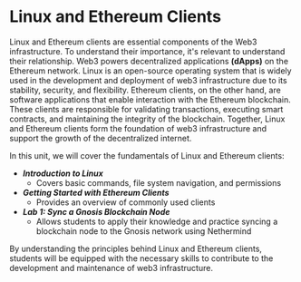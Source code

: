 # Linux and Ethereum Clients

Linux and Ethereum clients are essential components of the Web3 infrastructure. To understand their importance, it's relevant to understand their relationship. Web3 powers decentralized applications **(dApps)** on the Ethereum network. Linux is an open-source operating system that is widely used in the development and deployment of web3 infrastructure due to its stability, security, and flexibility. Ethereum clients, on the other hand, are software applications that enable interaction with the Ethereum blockchain. These clients are responsible for validating transactions, executing smart contracts, and maintaining the integrity of the blockchain. Together, Linux and Ethereum clients form the foundation of web3 infrastructure and support the growth of the decentralized internet.

In this unit, we will cover the fundamentals of Linux and Ethereum clients:

+  ***Introduction to Linux*** 
    - Covers basic commands, file system navigation, and permissions
+  ***Getting Started with Ethereum Clients***
    - Provides an overview of commonly used clients
+  ***Lab 1: Sync a Gnosis Blockchain Node***
    - Allows students to apply their knowledge and practice syncing a blockchain node to the Gnosis network using Nethermind

By understanding the principles behind Linux and Ethereum clients, students will be equipped with the necessary skills to contribute to the development and maintenance of web3 infrastructure.
